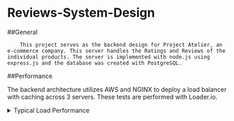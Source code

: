 # Reviews-System-Design

   ##General
   
        This project serves as the backend design for Project Atelier, an e-commerce company. This server handles the Ratings and Reviews of the individual products. The server is implemented with node.js using express.js and the database was created with PostgreSQL.
        
   ##Performance
   
   The backend architecture utilizes AWS and NGINX to deploy a load balancer with caching across 3 servers. These tests are performed with Loader.io.
   
   <details>
     <summary>Typical Load Performance</summary>
     
     ###Pre-Optimization with 1000 Clients per second over 1 minute
   
